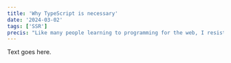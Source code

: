```yaml
---
title: 'Why TypeScript is necessary'
date: '2024-03-02'
tags: ['SSR']
precis: "Like many people learning to programming for the web, I resisted learning TypeScript. Now I find it hard to go back to vanilla JavaScript. But not everyone is happy with TypeScript and think it is overkill. Do they have a point?."
---
```

Text goes here.

